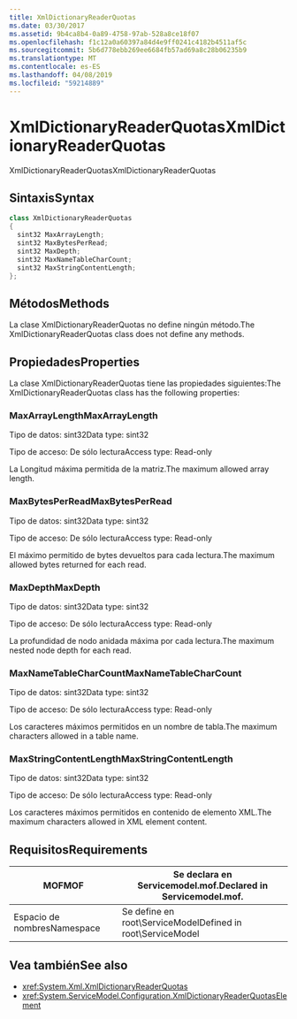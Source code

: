 ```yaml
---
title: XmlDictionaryReaderQuotas
ms.date: 03/30/2017
ms.assetid: 9b4ca8b4-0a89-4758-97ab-528a8ce18f07
ms.openlocfilehash: f1c12a0a60397a84d4e9ff0241c4182b4511af5c
ms.sourcegitcommit: 5b6d778ebb269ee6684fb57ad69a8c28b06235b9
ms.translationtype: MT
ms.contentlocale: es-ES
ms.lasthandoff: 04/08/2019
ms.locfileid: "59214889"
---
```

# <a name="xmldictionaryreaderquotas"></a><span data-ttu-id="dafd5-102">XmlDictionaryReaderQuotas</span><span class="sxs-lookup"><span data-stu-id="dafd5-102">XmlDictionaryReaderQuotas</span></span>
<span data-ttu-id="dafd5-103">XmlDictionaryReaderQuotas</span><span class="sxs-lookup"><span data-stu-id="dafd5-103">XmlDictionaryReaderQuotas</span></span>  
  
## <a name="syntax"></a><span data-ttu-id="dafd5-104">Sintaxis</span><span class="sxs-lookup"><span data-stu-id="dafd5-104">Syntax</span></span>  
  
```csharp
class XmlDictionaryReaderQuotas  
{  
  sint32 MaxArrayLength;  
  sint32 MaxBytesPerRead;  
  sint32 MaxDepth;  
  sint32 MaxNameTableCharCount;  
  sint32 MaxStringContentLength;  
};  
```  
  
## <a name="methods"></a><span data-ttu-id="dafd5-105">Métodos</span><span class="sxs-lookup"><span data-stu-id="dafd5-105">Methods</span></span>  
 <span data-ttu-id="dafd5-106">La clase XmlDictionaryReaderQuotas no define ningún método.</span><span class="sxs-lookup"><span data-stu-id="dafd5-106">The XmlDictionaryReaderQuotas class does not define any methods.</span></span>  
  
## <a name="properties"></a><span data-ttu-id="dafd5-107">Propiedades</span><span class="sxs-lookup"><span data-stu-id="dafd5-107">Properties</span></span>  
 <span data-ttu-id="dafd5-108">La clase XmlDictionaryReaderQuotas tiene las propiedades siguientes:</span><span class="sxs-lookup"><span data-stu-id="dafd5-108">The XmlDictionaryReaderQuotas class has the following properties:</span></span>  
  
### <a name="maxarraylength"></a><span data-ttu-id="dafd5-109">MaxArrayLength</span><span class="sxs-lookup"><span data-stu-id="dafd5-109">MaxArrayLength</span></span>  
 <span data-ttu-id="dafd5-110">Tipo de datos: sint32</span><span class="sxs-lookup"><span data-stu-id="dafd5-110">Data type: sint32</span></span>  
  
 <span data-ttu-id="dafd5-111">Tipo de acceso: De sólo lectura</span><span class="sxs-lookup"><span data-stu-id="dafd5-111">Access type: Read-only</span></span>  
  
 <span data-ttu-id="dafd5-112">La Longitud máxima permitida de la matriz.</span><span class="sxs-lookup"><span data-stu-id="dafd5-112">The maximum allowed array length.</span></span>  
  
### <a name="maxbytesperread"></a><span data-ttu-id="dafd5-113">MaxBytesPerRead</span><span class="sxs-lookup"><span data-stu-id="dafd5-113">MaxBytesPerRead</span></span>  
 <span data-ttu-id="dafd5-114">Tipo de datos: sint32</span><span class="sxs-lookup"><span data-stu-id="dafd5-114">Data type: sint32</span></span>  
  
 <span data-ttu-id="dafd5-115">Tipo de acceso: De sólo lectura</span><span class="sxs-lookup"><span data-stu-id="dafd5-115">Access type: Read-only</span></span>  
  
 <span data-ttu-id="dafd5-116">El máximo permitido de bytes devueltos para cada lectura.</span><span class="sxs-lookup"><span data-stu-id="dafd5-116">The maximum allowed bytes returned for each read.</span></span>  
  
### <a name="maxdepth"></a><span data-ttu-id="dafd5-117">MaxDepth</span><span class="sxs-lookup"><span data-stu-id="dafd5-117">MaxDepth</span></span>  
 <span data-ttu-id="dafd5-118">Tipo de datos: sint32</span><span class="sxs-lookup"><span data-stu-id="dafd5-118">Data type: sint32</span></span>  
  
 <span data-ttu-id="dafd5-119">Tipo de acceso: De sólo lectura</span><span class="sxs-lookup"><span data-stu-id="dafd5-119">Access type: Read-only</span></span>  
  
 <span data-ttu-id="dafd5-120">La profundidad de nodo anidada máxima por cada lectura.</span><span class="sxs-lookup"><span data-stu-id="dafd5-120">The maximum nested node depth for each read.</span></span>  
  
### <a name="maxnametablecharcount"></a><span data-ttu-id="dafd5-121">MaxNameTableCharCount</span><span class="sxs-lookup"><span data-stu-id="dafd5-121">MaxNameTableCharCount</span></span>  
 <span data-ttu-id="dafd5-122">Tipo de datos: sint32</span><span class="sxs-lookup"><span data-stu-id="dafd5-122">Data type: sint32</span></span>  
  
 <span data-ttu-id="dafd5-123">Tipo de acceso: De sólo lectura</span><span class="sxs-lookup"><span data-stu-id="dafd5-123">Access type: Read-only</span></span>  
  
 <span data-ttu-id="dafd5-124">Los caracteres máximos permitidos en un nombre de tabla.</span><span class="sxs-lookup"><span data-stu-id="dafd5-124">The maximum characters allowed in a table name.</span></span>  
  
### <a name="maxstringcontentlength"></a><span data-ttu-id="dafd5-125">MaxStringContentLength</span><span class="sxs-lookup"><span data-stu-id="dafd5-125">MaxStringContentLength</span></span>  
 <span data-ttu-id="dafd5-126">Tipo de datos: sint32</span><span class="sxs-lookup"><span data-stu-id="dafd5-126">Data type: sint32</span></span>  
  
 <span data-ttu-id="dafd5-127">Tipo de acceso: De sólo lectura</span><span class="sxs-lookup"><span data-stu-id="dafd5-127">Access type: Read-only</span></span>  
  
 <span data-ttu-id="dafd5-128">Los caracteres máximos permitidos en contenido de elemento XML.</span><span class="sxs-lookup"><span data-stu-id="dafd5-128">The maximum characters allowed in XML element content.</span></span>  
  
## <a name="requirements"></a><span data-ttu-id="dafd5-129">Requisitos</span><span class="sxs-lookup"><span data-stu-id="dafd5-129">Requirements</span></span>  
  
|<span data-ttu-id="dafd5-130">MOF</span><span class="sxs-lookup"><span data-stu-id="dafd5-130">MOF</span></span>|<span data-ttu-id="dafd5-131">Se declara en Servicemodel.mof.</span><span class="sxs-lookup"><span data-stu-id="dafd5-131">Declared in Servicemodel.mof.</span></span>|  
|---------|-----------------------------------|  
|<span data-ttu-id="dafd5-132">Espacio de nombres</span><span class="sxs-lookup"><span data-stu-id="dafd5-132">Namespace</span></span>|<span data-ttu-id="dafd5-133">Se define en root\ServiceModel</span><span class="sxs-lookup"><span data-stu-id="dafd5-133">Defined in root\ServiceModel</span></span>|  
  
## <a name="see-also"></a><span data-ttu-id="dafd5-134">Vea también</span><span class="sxs-lookup"><span data-stu-id="dafd5-134">See also</span></span>

- <xref:System.Xml.XmlDictionaryReaderQuotas>
- <xref:System.ServiceModel.Configuration.XmlDictionaryReaderQuotasElement>
